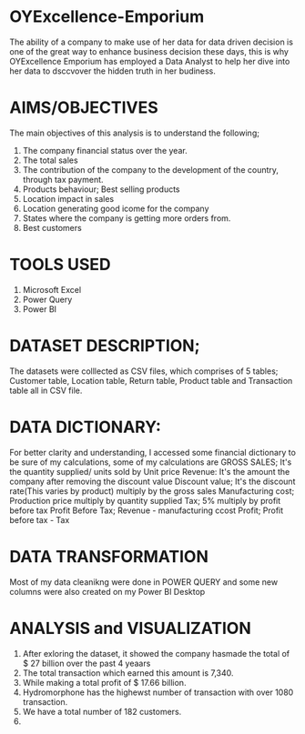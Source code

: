 # OYExcellence-Emporium
The ability of a company to make use of her data for data driven decision is one of the great way to enhance business decision these days, this is why OYExcellence Emporium has employed a Data Analyst to help her dive into her data to dsccvover the hidden truth in her budiness.
# AIMS/OBJECTIVES
The main objectives of this analysis is to understand the following;
1. The company financial status over the year.
2. The total sales
3. The contribution of the company to the development of the country, through tax payment.
4. Products behaviour; Best selling products
5. Location impact in sales
6. Location generating good icome for the company
7. States where the company is getting more orders from.
8. Best customers
# TOOLS USED
1. Microsoft Excel
2. Power Query
3. Power BI
# DATASET DESCRIPTION;
The datasets were colllected as CSV files, which comprises of 5 tables; Customer table, Location table, Return table, Product table and Transaction table all in CSV file.
# DATA DICTIONARY: 
For better clarity and understanding, I accessed some financial dictionary to be sure of my calculations, some of my calculations are
GROSS SALES; It's the quantity supplied/ units sold by Unit price
Revenue: It's the amount the company after removing the discount value
Discount value; It's the discount rate(This varies by product) multiply by the gross sales
Manufacturing cost; Production price multiply by quantity supplied
Tax; 5% multiply by profit before tax
Profit Before Tax; Revenue - manufacturing ccost
Profit; Profit before tax - Tax
# DATA TRANSFORMATION
Most of my data cleanikng were done in POWER QUERY and some new columns were also created on my Power BI Desktop
# ANALYSIS and VISUALIZATION
1. After exloring the dataset, it showed the company hasmade the total of $ 27 billion over the past 4 yeaars
2. The total transaction which earned this amount is 7,340.
3. While making a total profit of $ 17.66 billion.
4. Hydromorphone has the highewst number of transaction with over 1080 transaction.
5. We have a total number of 182 customers.
6. 





